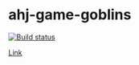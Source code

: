 # ahj-game-goblins

[![Build status](https://ci.appveyor.com/api/projects/status/mectlg2pr4xevcyy/branch/main?svg=true)](https://ci.appveyor.com/project/RebikHub/ahj-game-goblins/branch/main)

[Link](https://rebikhub.github.io/ahj-game-goblins/)